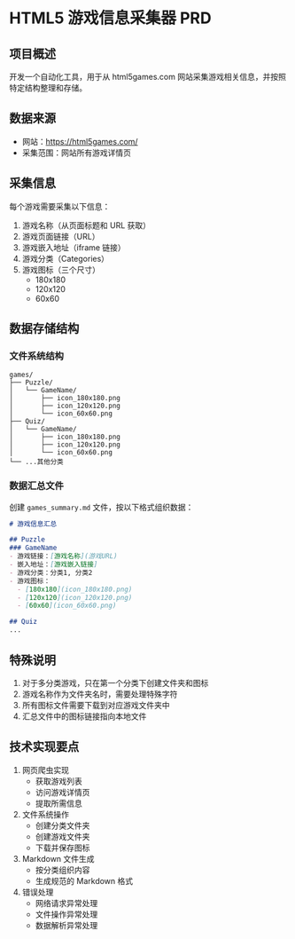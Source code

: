 # HTML5 游戏信息采集器 PRD

## 项目概述
开发一个自动化工具，用于从 html5games.com 网站采集游戏相关信息，并按照特定结构整理和存储。

## 数据来源
- 网站：https://html5games.com/
- 采集范围：网站所有游戏详情页

## 采集信息
每个游戏需要采集以下信息：
1. 游戏名称（从页面标题和 URL 获取）
2. 游戏页面链接（URL）
3. 游戏嵌入地址（iframe 链接）
4. 游戏分类（Categories）
5. 游戏图标（三个尺寸）
   - 180x180
   - 120x120
   - 60x60

## 数据存储结构
### 文件系统结构
```
games/
├── Puzzle/
│   └── GameName/
│       ├── icon_180x180.png
│       ├── icon_120x120.png
│       └── icon_60x60.png
├── Quiz/
│   └── GameName/
│       ├── icon_180x180.png
│       ├── icon_120x120.png
│       └── icon_60x60.png
└── ...其他分类
```

### 数据汇总文件
创建 `games_summary.md` 文件，按以下格式组织数据：

```markdown
# 游戏信息汇总

## Puzzle
### GameName
- 游戏链接：[游戏名称](游戏URL)
- 嵌入地址：[游戏嵌入链接]
- 游戏分类：分类1, 分类2
- 游戏图标：
  - [180x180](icon_180x180.png)
  - [120x120](icon_120x120.png)
  - [60x60](icon_60x60.png)

## Quiz
...
```

## 特殊说明
1. 对于多分类游戏，只在第一个分类下创建文件夹和图标
2. 游戏名称作为文件夹名时，需要处理特殊字符
3. 所有图标文件需要下载到对应游戏文件夹中
4. 汇总文件中的图标链接指向本地文件

## 技术实现要点
1. 网页爬虫实现
   - 获取游戏列表
   - 访问游戏详情页
   - 提取所需信息
2. 文件系统操作
   - 创建分类文件夹
   - 创建游戏文件夹
   - 下载并保存图标
3. Markdown 文件生成
   - 按分类组织内容
   - 生成规范的 Markdown 格式
4. 错误处理
   - 网络请求异常处理
   - 文件操作异常处理
   - 数据解析异常处理 